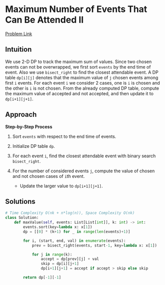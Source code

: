 **Maximum Number of Events That Can Be Attended II**
=
[Problem Link](https://leetcode.com/problems/maximum-number-of-events-that-can-be-attended-ii/description)

## Intuition
We use 2-D DP to track the maximum sum of values. Since two chosen events can not be overwrapped, we first sort 
`events` by the end time of event. Also we use `bisect_right` to find the closest attendable event.
A DP table `dp[i][j]` denotes that the maximum value of `j` chosen events among first `i` events. 
For each event `i` we consider 2 cases, one is `i` is chosen and the other is `i` is not chosen. From the already 
computed DP table, compute the maximum value of accepted and not accepted, and then update it to `dp[i+1][j+1]`.

## Approach
**Step-by-Step Process**

1. Sort `events` with respect to the end time of events.

2. Initialize DP table `dp`.

3. For each event `i`, find the closest attendable event with binary search `bisect_right`.

4. For the number of considered events `j`, compute the value of chosen and not chosen cases of `i`th event.
    - Update the larger value to `dp[i+1][j+1]`.
  
## Solutions
```python
# Time Complexity O(nk + n*log(n)), Space Complexity O(nk)
class Solution:
    def maxValue(self, events: List[List[int]], k: int) -> int:
        events.sort(key=lambda x: x[1])
        dp = [[0] * (k+1) for _ in range(len(events)+1)]

        for i, (start, end, val) in enumerate(events):
            prev = bisect_right(events, start-1, key=lambda x: x[1])

            for j in range(k):
                accept = dp[prev][j] + val
                skip = dp[i][j+1]
                dp[i+1][j+1] = accept if accept > skip else skip

        return dp[-1][-1]
```
